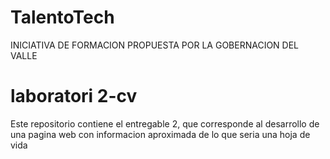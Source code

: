 # TalentoTech
INICIATIVA DE FORMACION PROPUESTA POR LA GOBERNACION DEL VALLE
# laboratori 2-cv
Este repositorio contiene el entregable 2, que corresponde al desarrollo de una pagina web con informacion aproximada de lo que seria una hoja de vida
